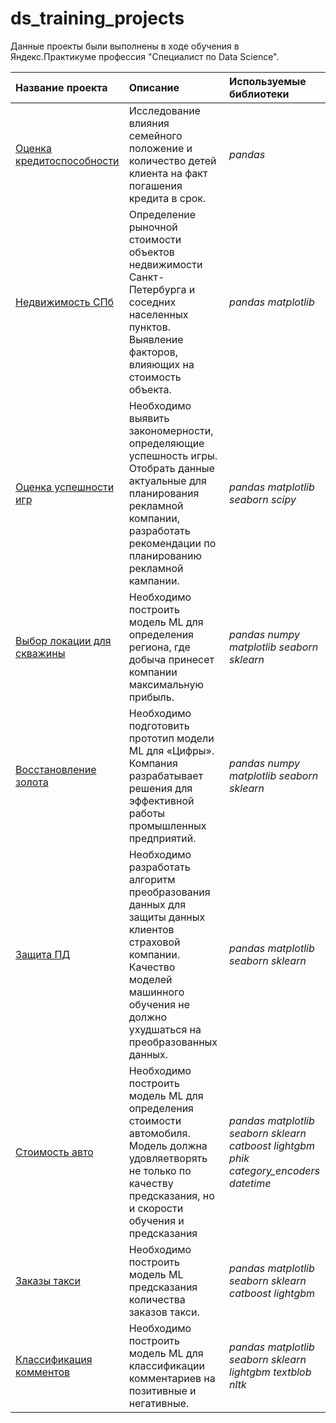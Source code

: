 # ds_training_projects

Данные проекты были выполнены в ходе обучения в Яндекс.Практикуме профессия "Специалист по Data Science".


| Название проекта | Описание | Используемые библиотеки | 
| :---------------------- | :---------------------- | :---------------------- |
| [Оценка кредитоспособности](02_creditworthiness) | Исследование влияния семейного положение и количество детей клиента на факт погашения кредита в срок. | *pandas* |
| [Недвижимость СПб](03_real_estate_spb) | Определение рыночной стоимости объектов недвижимости Санкт-Петербурга и соседних населенных пунктов. Выявление факторов, влияющих на стоимость объекта.| *pandas* *matplotlib* |
| [Оценка успешности игр](05_games) | Необходимо выявить закономерности, определяющие успешность игры. Отобрать данные актуальные для планирования рекламной компании, разработать рекомендации по планированию рекламной кампании.| *pandas* *matplotlib* *seaborn* *scipy* |
| [Выбор локации для скважины](08_well_location) | Необходимо построить модель ML для определения региона, где добыча принесет компании максимальную прибыль.| *pandas* *numpy* *matplotlib* *seaborn* *sklearn* |
| [Восстановление золота](09_gold_recovery) | Необходимо подготовить прототип модели ML для «Цифры». Компания разрабатывает решения для эффективной работы промышленных предприятий.| *pandas* *numpy* *matplotlib* *seaborn* *sklearn* |
| [Защита ПД](10_personal_data) | Необходимо разработать алгоритм преобразования данных для защиты данных клиентов страховой компании. Качество моделей машинного обучения не должно ухудшаться на преобразованных данных.| *pandas* *matplotlib* *seaborn* *sklearn* |
| [Стоимость авто](11_car_prices) | Необходимо  построить модель ML для определения стоимости автомобиля. Модель должна удовляетворять не только по качеству предсказания, но и скорости обучения и предсказания| *pandas* *matplotlib* *seaborn* *sklearn* *catboost* *lightgbm* *phik* *category_encoders* *datetime*|
| [Заказы такси](12_taxi_orders) | Необходимо построить модель ML предсказания количества заказов такси.| *pandas* *matplotlib* *seaborn* *sklearn* *catboost* *lightgbm*|
| [Классификация комментов](13_comments_clf) | Необходимо построить модель ML для классификации комментариев на позитивные и негативные.| *pandas* *matplotlib* *seaborn* *sklearn* *lightgbm* *textblob* *nltk*|



